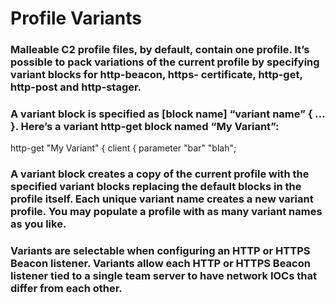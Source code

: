 # Profile Variants

### Malleable C2 profile files, by default, contain one profile. It’s possible to pack variations of the current profile by specifying variant blocks for http-beacon, https- certificate, http-get, http-post and http-stager.

### A variant block is specified as [block name] “variant name” { … }. Here’s a variant http-get block named “My Variant”:

http-get "My Variant" { 
client {
parameter "bar" "blah";

### A variant block creates a copy of the current profile with the specified variant blocks replacing the default blocks in the profile itself. Each unique variant name creates a new variant profile. You may populate a profile with as many variant names as you like.

### Variants are selectable when configuring an HTTP or HTTPS Beacon listener. Variants allow each HTTP or HTTPS Beacon listener tied to a single team server to have network IOCs that differ from each other.

